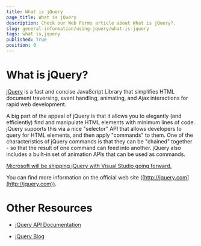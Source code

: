 ```yaml
---
title: What is jQuery
page_title: What is jQuery
description: Check our Web Forms article about What is jQuery?.
slug: general-information/using-jquery/what-is-jquery
tags: what is,jquery
published: True
position: 0
---
```


# What is jQuery?



[jQuery](http://jquery.com/) is a fast and concise JavaScript Library that simplifies HTML document traversing, event handling, animating, and Ajax interactions for rapid web development. 

A big part of the appeal of jQuery is that it allows you to elegantly (and efficiently) find and manipulate HTML elements with minimum lines of code. jQuery supports this via a nice "selector" API that allows developers to query for HTML elements, and then apply "commands" to them. One of the characteristics of jQuery commands is that they can be "chained" together - so that the result of one command can feed into another. jQuery also includes a built-in set of animation APIs that can be used as commands.

[Microsoft will be shipping jQuery with Visual Studio going forward.](http://weblogs.asp.net/scottgu/archive/2008/09/28/jquery-and-microsoft.aspx)


You can find more information on the official web site ([http://jquery.com](http://jquery.com)).

# Other Resources

* [jQuery API Documentation](https://api.jquery.com/)

* [jQuery Blog](http://blog.jquery.com/)
